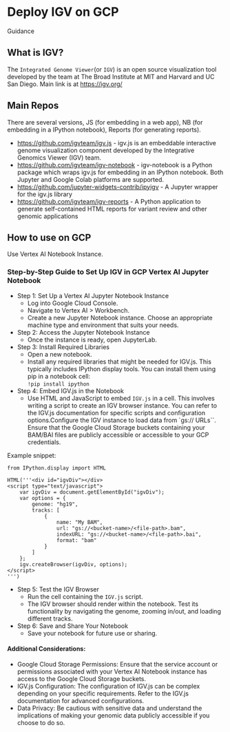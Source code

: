 # Deploy IGV on GCP

Guidance

## What is IGV?

The `Integrated Genome Viewer`(or `IGV`) is an open source visualization tool developed by the team at The Broad Institute at MIT and Harvard and UC San Diego.  Main link is at https://igv.org/

## Main Repos

There are several versions, JS (for embedding in a web app), NB (for embedding in a IPython notebook), Reports (for generating reports). 
- https://github.com/igvteam/igv.js - igv.js is an embeddable interactive genome visualization component developed by the Integrative Genomics Viewer (IGV) team.
- https://github.com/igvteam/igv-notebook - igv-notebook is a Python package which wraps igv.js for embedding in an IPython notebook. Both Jupyter and Google Colab platforms are supported.
- https://github.com/jupyter-widgets-contrib/ipyigv - A Jupyter wrapper for the igv.js library
- https://github.com/igvteam/igv-reports - A Python application to generate self-contained HTML reports for variant review and other genomic applications

## How to use on GCP

Use Vertex AI Notebook Instance.  

### Step-by-Step Guide to Set Up IGV in GCP Vertex AI Jupyter Notebook
- Step 1: Set Up a Vertex AI Jupyter Notebook Instance
    - Log into Google Cloud Console.
    - Navigate to Vertex AI > Workbench.
    - Create a new Jupyter Notebook instance. Choose an appropriate machine type and environment that suits your needs.
- Step 2: Access the Jupyter Notebook Instance
    - Once the instance is ready, open JupyterLab.
- Step 3: Install Required Libraries
    - Open a new notebook.
    - Install any required libraries that might be needed for IGV.js. This typically includes IPython display tools. You can install them using pip in a notebook cell:  
    `!pip install ipython`
- Step 4: Embed IGV.js in the Notebook
    - Use HTML and JavaScript to embed `IGV.js` in a cell. This involves writing a script to create an IGV browser instance. You can refer to the IGV.js documentation for specific scripts and configuration options.Configure the IGV instance to load data from `gs:// URLs``. Ensure that the Google Cloud Storage buckets containing your BAM/BAI files are publicly accessible or accessible to your GCP credentials.

Example snippet:
```
from IPython.display import HTML

HTML('''<div id="igvDiv"></div>
<script type="text/javascript">
    var igvDiv = document.getElementById("igvDiv");
    var options = {
        genome: "hg19",
        tracks: [
            {
                name: "My BAM",
                url: "gs://<bucket-name>/<file-path>.bam",
                indexURL: "gs://<bucket-name>/<file-path>.bai",
                format: "bam"
            }
        ]
    };
    igv.createBrowser(igvDiv, options);
</script>
''')

```

- Step 5: Test the IGV Browser
    - Run the cell containing the `IGV.js` script.
    - The IGV browser should render within the notebook. Test its functionality by navigating the genome, zooming in/out, and loading different tracks.
- Step 6: Save and Share Your Notebook
    - Save your notebook for future use or sharing.

#### Additional Considerations:
- Google Cloud Storage Permissions: Ensure that the service account or permissions associated with your Vertex AI Notebook instance has access to the Google Cloud Storage buckets.
- IGV.js Configuration: The configuration of IGV.js can be complex depending on your specific requirements. Refer to the IGV.js documentation for advanced configurations.
- Data Privacy: Be cautious with sensitive data and understand the implications of making your genomic data publicly accessible if you choose to do so.


